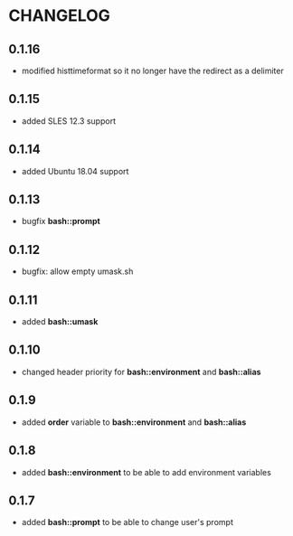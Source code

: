 # CHANGELOG

## 0.1.16

* modified histtimeformat so it no longer have the redirect as a delimiter

## 0.1.15

* added SLES 12.3 support

## 0.1.14

* added Ubuntu 18.04 support

## 0.1.13

* bugfix **bash::prompt**

## 0.1.12

* bugfix: allow empty umask.sh

## 0.1.11

* added **bash::umask**

## 0.1.10

* changed header priority for **bash::environment** and **bash::alias**

## 0.1.9

* added **order** variable to **bash::environment** and **bash::alias**

## 0.1.8

* added **bash::environment** to be able to add environment variables

## 0.1.7

* added **bash::prompt** to be able to change user's prompt
